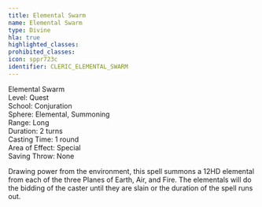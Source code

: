 ```yaml
---
title: Elemental Swarm
name: Elemental Swarm
type: Divine
hla: true
highlighted_classes: 
prohibited_classes: 
icon: sppr723c
identifier: CLERIC_ELEMENTAL_SWARM
---
```

Elemental Swarm  
Level: Quest  
School: Conjuration  
Sphere: Elemental, Summoning  
Range: Long  
Duration: 2 turns  
Casting Time: 1 round  
Area of Effect: Special  
Saving Throw: None  
  
Drawing power from the environment, this spell summons a 12HD elemental from each of the three Planes of Earth, Air, and Fire. The elementals will do the bidding of the caster until they are slain or the duration of the spell runs out.  
